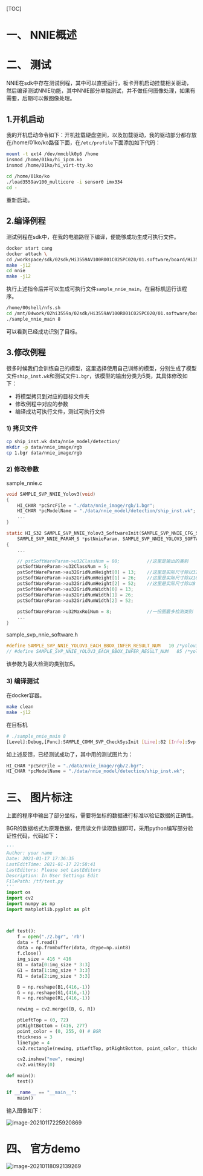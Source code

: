 [TOC]



# 一、 NNIE概述









# 二、 测试

NNIE在sdk中存在测试例程，其中可以直接运行，板卡开机启动挂载相关驱动，然后编译测试NNIE功能，其中NNIE部分单独测试，并不做任何图像处理，如果有需要，后期可以做图像处理。

## 1.开机启动

我的开机启动命令如下：开机挂载硬盘空间，以及加载驱动，我的驱动部分都存放在/home/01ko/ko路径下面，在```/etc/profile```下面添加如下代码：

```bash
mount -t ext4 /dev/mmcblk0p6 /home                                                                                                                                                                                                                                                                                                    
insmod /home/01ko/hi_ipcm.ko                                                                                                                                         
insmod /home/01ko/hi_virt-tty.ko                                                                                                                                     
                                                                                                                                                              
cd /home/01ko/ko                                                                                                                                                     
./load3559av100_multicore -i sensor0 imx334                                                                                                                          
cd - 
```

重新启动。

## 2.编译例程

测试例程在sdk中，在我的电脑路径下编译，便能够成功生成可执行文件。

```bash
docker start cang
docker attach \
cd /workspace/sdk/02sdk/Hi3559AV100R001C02SPC020/01.software/board/Hi3559AV100_SDK_V2.0.2.0/mpp/sample/svp/multi-core
make -j12
cd nnie
make -j12
```

执行上述指令后并可以生成可执行文件```sample_nnie_main```，在目标机运行该程序。

```bash
/home/00shell/nfs.sh
cd /mnt/04work/02hi3559a/02sdk/Hi3559AV100R001C02SPC020/01.software/board/Hi3559AV100_SDK_V2.0.2.0/mpp/sample/svp/multi-core/nnie
./sample_nnie_main 8
```

可以看到已经成功识别了目标。

## 3.修改例程

很多时候我们会训练自己的模型，这里选择使用自己训练的模型，分别生成了模型文件```ship_inst.wk```和测试文件```1.bgr```，该模型的输出分类为5类，其具体修改如下：

* 将模型拷贝到对应的目标文件夹
* 修改例程中对应的参数
* 编译成功可执行文件，测试可执行文件

### 1) 拷贝文件

```bash
cp ship_inst.wk data/nnie_model/detection/
mkdir -p data/nnie_image/rgb
cp 1.bgr data/nnie_image/rgb
```

### 2) 修改参数

sample_nnie.c

```c
void SAMPLE_SVP_NNIE_Yolov3(void)
{
    HI_CHAR *pcSrcFile = "./data/nnie_image/rgb/1.bgr";
    HI_CHAR *pcModelName = "./data/nnie_model/detection/ship_inst.wk";
   	...
}

static HI_S32 SAMPLE_SVP_NNIE_Yolov3_SoftwareInit(SAMPLE_SVP_NNIE_CFG_S* pstCfg,
    SAMPLE_SVP_NNIE_PARAM_S *pstNnieParam, SAMPLE_SVP_NNIE_YOLOV3_SOFTWARE_PARAM_S* pstSoftWareParam)
{
	...

    // pstSoftWareParam->u32ClassNum = 80;			//这里是输出的类别
    pstSoftWareParam->u32ClassNum = 5;
    pstSoftWareParam->au32GridNumHeight[0] = 13;	//这里是实际尺寸除以32
    pstSoftWareParam->au32GridNumHeight[1] = 26;	//这里是实际尺寸除以16
    pstSoftWareParam->au32GridNumHeight[2] = 52;	//这里是实际尺寸除以8
    pstSoftWareParam->au32GridNumWidth[0] = 13;
    pstSoftWareParam->au32GridNumWidth[1] = 26;
    pstSoftWareParam->au32GridNumWidth[2] = 52;
    
    pstSoftWareParam->u32MaxRoiNum = 8;				//一份图最多检测类别
    ...
}
```

sample_svp_nnie_software.h

```c
#define SAMPLE_SVP_NNIE_YOLOV3_EACH_BBOX_INFER_RESULT_NUM   10 /*yolov3 inference result num of each bbox*/
// #define SAMPLE_SVP_NNIE_YOLOV3_EACH_BBOX_INFER_RESULT_NUM   85 /*yolov3 inference result num of each bbox*/
```

该参数为最大检测的类别加5。

### 3) 编译测试

在docker容器。

```bash
make clean
make -j12
```

在目标机

```bash
# ./sample_nnie_main 8
[Level]:Debug,[Func]:SAMPLE_COMM_SVP_CheckSysInit [Line]:82 [Info]:Svp mpi init ok!                                               [Level]:Info,[Func]:SAMPLE_SVP_NNIE_Yolov3 [Line]:2952 [Info]:Yolov3 Load model!                                                 [Level]:Info,[Func]:SAMPLE_SVP_NNIE_Yolov3 [Line]:2961 [Info]:Yolov3 parameter initialization!                                   [Level]:Info,[Func]:SAMPLE_SVP_NNIE_Yolov3 [Line]:2968 [Info]:Yolov3 start!                                                       [Level]:Info,[Func]:SAMPLE_SVP_NNIE_Yolov3 [Line]:3005 [Info]:Yolov3 result:                                                     [Level]:Info,[Func]:SAMPLE_SVP_NNIE_Detection_PrintResult [Line]:791 [Info]:==== The 3th class box info====                       [Level]:Info,[Func]:SAMPLE_SVP_NNIE_Detection_PrintResult [Line]:804 [Info]:0 72 416 277 0.997803                              [Level]:Debug,[Func]:SAMPLE_COMM_SVP_CheckSysExit [Line]:95 [Info]:Svp mpi exit ok! 
```

如上述反馈，已经测试成功了，其中用的测试图片为：

```c
HI_CHAR *pcSrcFile = "./data/nnie_image/rgb/2.bgr";
HI_CHAR *pcModelName = "./data/nnie_model/detection/ship_inst.wk";
```

# 三、 图片标注

上面的程序中输出了部分坐标，需要将坐标的数据进行标准以验证数据的正确性。

BGR的数据格式为原理数据，使用读文件读取数据即可，采用python编写部分验证性代码，代码如下：

```python
'''
Author: your name
Date: 2021-01-17 17:36:35
LastEditTime: 2021-01-17 22:58:41
LastEditors: Please set LastEditors
Description: In User Settings Edit
FilePath: /tf/test.py
'''
import os
import cv2
import numpy as np
import matplotlib.pyplot as plt



def test():
    f = open("./2.bgr", 'rb')
    data = f.read()
    data = np.frombuffer(data, dtype=np.uint8) 
    f.close()
    img_size = 416 * 416
    B1 = data[0:img_size * 3:3]
    G1 = data[1:img_size * 3:3]
    R1 = data[2:img_size * 3:3]

    B = np.reshape(B1,(416,-1))
    G = np.reshape(G1,(416,-1))
    R = np.reshape(R1,(416,-1))

    newimg = cv2.merge([B, G, R])

    ptLeftTop = (0, 72)
    ptRightBottom = (416, 277)
    point_color = (0, 255, 0) # BGR
    thickness = 3 
    lineType = 4
    cv2.rectangle(newimg, ptLeftTop, ptRightBottom, point_color, thickness, lineType)

    cv2.imshow("new", newimg)
    cv2.waitKey(0)

def main():
    test()

if __name__ == "__main__":
    main() 
```

输入图像如下：

![image-20210117225920869](/home/luocang/.config/Typora/typora-user-images/image-20210117225920869.png)



# 四、 官方demo



![image-20210118092139269](/home/luocang/.config/Typora/typora-user-images/image-20210118092139269.png)

